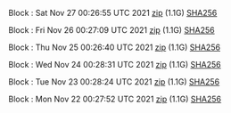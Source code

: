 Block [](https://testnet-insight.dashevo.org/insight/block/): Sat Nov 27 00:26:55 UTC 2021 [zip](https://dash-bootstrap.ams3.digitaloceanspaces.com/testnet/2021-11-27/bootstrap.dat.zip) (1.1G) [SHA256](https://dash-bootstrap.ams3.digitaloceanspaces.com/testnet/2021-11-27/sha256.txt)

Block [](https://testnet-insight.dashevo.org/insight/block/): Fri Nov 26 00:27:09 UTC 2021 [zip](https://dash-bootstrap.ams3.digitaloceanspaces.com/testnet/2021-11-26/bootstrap.dat.zip) (1.1G) [SHA256](https://dash-bootstrap.ams3.digitaloceanspaces.com/testnet/2021-11-26/sha256.txt)

Block [](https://testnet-insight.dashevo.org/insight/block/): Thu Nov 25 00:26:40 UTC 2021 [zip](https://dash-bootstrap.ams3.digitaloceanspaces.com/testnet/2021-11-25/bootstrap.dat.zip) (1.1G) [SHA256](https://dash-bootstrap.ams3.digitaloceanspaces.com/testnet/2021-11-25/sha256.txt)

Block [](https://testnet-insight.dashevo.org/insight/block/): Wed Nov 24 00:28:31 UTC 2021 [zip](https://dash-bootstrap.ams3.digitaloceanspaces.com/testnet/2021-11-24/bootstrap.dat.zip) (1.1G) [SHA256](https://dash-bootstrap.ams3.digitaloceanspaces.com/testnet/2021-11-24/sha256.txt)

Block [](https://testnet-insight.dashevo.org/insight/block/): Tue Nov 23 00:28:24 UTC 2021 [zip](https://dash-bootstrap.ams3.digitaloceanspaces.com/testnet/2021-11-23/bootstrap.dat.zip) (1.1G) [SHA256](https://dash-bootstrap.ams3.digitaloceanspaces.com/testnet/2021-11-23/sha256.txt)

Block [](https://testnet-insight.dashevo.org/insight/block/): Mon Nov 22 00:27:52 UTC 2021 [zip](https://dash-bootstrap.ams3.digitaloceanspaces.com/testnet/2021-11-22/bootstrap.dat.zip) (1.1G) [SHA256](https://dash-bootstrap.ams3.digitaloceanspaces.com/testnet/2021-11-22/sha256.txt)
